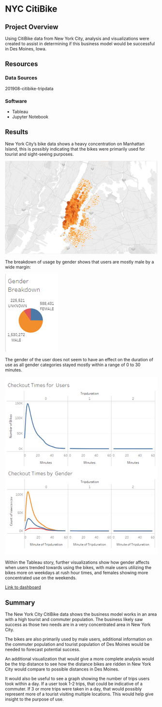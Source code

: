 # NYC CitiBike

## Project Overview

Using CitiBike data from New York City, analysis and visualizations were created to assist in determining if this business model would be successful in Des Moines, Iowa.

## Resources


### Data Sources 

201908-citibike-tripdata

### Software 

* Tableau
* Jupyter Notebook


## Results

New York City’s bike data shows a heavy concentration on Manhattan Island, this is possibly indicating that the bikes were primarily used for tourist and sight-seeing purposes.

![starting_points.png](starting_points.png)


The breakdown of usage by gender shows that users are mostly male by a wide margin:

![gender.png](gender.png)


The gender of the user does not seem to have an effect on the duration of use as all gender categories stayed mostly within a range of 0 to 30 minutes.

![trip_duration.png](trip_duration.png)

Within the Tableau story, further visualizations show how gender affects when users trended towards using the bikes, with male users utilizing the bikes more on weekdays at rush hour times, and females showing more concentrated use on the weekends.

[Link to dashboard](https://public.tableau.com/views/NYC-CitiBike_16375484914270/NYCCitiBike?:language=en-US&:display_count=n&:origin=viz_share_link)


## Summary

The New York City CitiBike data shows the business model works in an area with a high tourist and commuter population. The business likely saw success as those two needs are in a very concentrated area in New York City.

The bikes are also primarily used by male users, additional information on the commuter population and tourist population of Des Moines would be needed to forecast potential success.

An additional visualization that would give a more complete analysis would be the trip distance to see how the distance bikes are ridden in New York City would compare to possible distances in Des Moines.

It would also be useful to see a graph showing the number of trips users took within a day. If a user took 1-2 trips, that could be indicative of a commuter. If 3 or more trips were taken in a day, that would possibly represent more of a tourist visiting multiple locations. This would help give insight to the purpose of use. 
